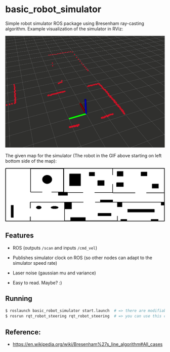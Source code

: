 # basic_robot_simulator

Simple robot simulator ROS package using Bresenham ray-casting algorithm. Example visualization of the simulator in RViz:

![rviz](rviz.gif)

The given map for the simulator (The robot in the GIF above starting on left bottom side of the map):

![map](launch/map.png)

## Features

- ROS (outputs `/scan` and inputs `/cmd_vel`)
- Publishes simulator clock on ROS (so other nodes can adapt to the simulator speed rate)

- Laser noise (gaussian mu and variance)
- Easy to read. Maybe? :)

## Running

```bash
$ roslaunch basic_robot_simulator start.launch  # => there are modifiable parameters in this file with descriptions
$ rosrun rqt_robot_steering rqt_robot_steering  # => you can use this command for manually controlling the robot
```

## Reference:

- https://en.wikipedia.org/wiki/Bresenham%27s_line_algorithm#All_cases